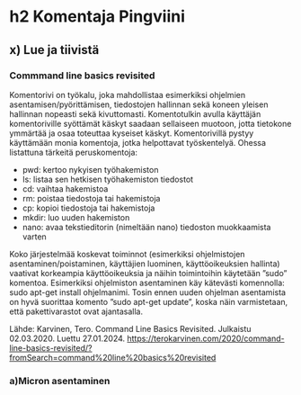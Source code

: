 # h2 Komentaja Pingviini

## x) Lue ja tiivistä

### Commmand line basics revisited
Komentorivi on työkalu, joka mahdollistaa esimerkiksi ohjelmien asentamisen/pyörittämisen, tiedostojen hallinnan sekä koneen yleisen hallinnan nopeasti sekä kivuttomasti. Komentotulkin avulla käyttäjän komentoriville syöttämät käskyt saadaan sellaiseen muotoon, jotta tietokone ymmärtää ja osaa toteuttaa kyseiset käskyt. 
Komentorivillä pystyy käyttämään monia komentoja, jotka helpottavat työskentelyä. Ohessa listattuna tärkeitä peruskomentoja:

* pwd: kertoo nykyisen työhakemiston
* ls: listaa sen hetkisen työhakemiston tiedostot
* cd: vaihtaa hakemistoa
* rm: poistaa tiedostoja tai hakemistoja
* cp: kopioi tiedostoja tai hakemistoja
* mkdir: luo uuden hakemiston
* nano: avaa tekstieditorin (nimeltään nano) tiedoston muokkaamista varten

Koko järjestelmää koskevat toiminnot (esimerkiksi ohjelmistojen asentaminen/poistaminen, käyttäjien luominen, käyttöoikeuksien hallinta) vaativat korkeampia käyttöoikeuksia ja näihin toimintoihin käytetään ”sudo” komentoa. Esimerkiksi ohjelmiston asentaminen käy kätevästi komennolla: sudo apt-get install ohjelmanimi. Tosin ennen uuden ohjelman asentamista on hyvä suorittaa komento ”sudo apt-get update”, koska näin varmistetaan, että pakettivarastot ovat ajantasalla.

Lähde:
Karvinen, Tero. Command Line Basics Revisited. Julkaistu 02.03.2020. Luettu 27.01.2024. https://terokarvinen.com/2020/command-line-basics-revisited/?fromSearch=command%20line%20basics%20revisited 

### a)Micron asentaminen



